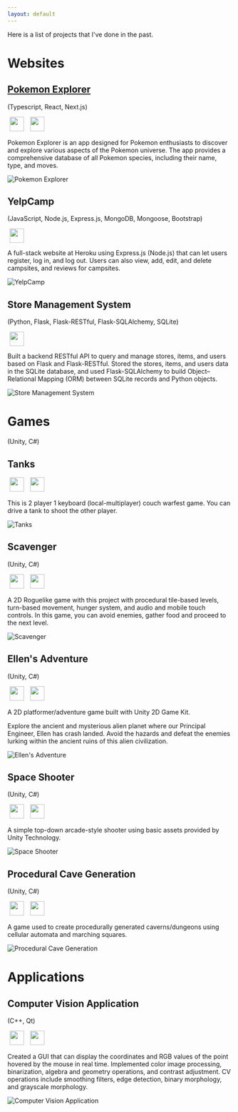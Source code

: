 ```yaml
---
layout: default
---
```


Here is a list of projects that I've done in the past.

# Websites

## [Pokemon Explorer](https://pokemon-explorer-eosin.vercel.app/)
(Typescript, React, Next.js)

[<img src="assets/img/vercel-icon-dark.svg" width="32" style="margin: 0 5px">](https://pokemon-explorer-eosin.vercel.app/)
[<img src="assets/img/github-mark.svg" width="32" style="margin: 0 5px">](https://github.com/SiAce/pokemon-explorer)

Pokemon Explorer is an app designed for Pokemon enthusiasts to discover and explore various aspects of the Pokemon universe. The app provides a comprehensive database of all Pokemon species, including their name, type, and moves.

![Pokemon Explorer](assets/img/pokemon-explorer.png)

## YelpCamp
(JavaScript, Node.js, Express.js, MongoDB, Mongoose, Bootstrap)

[<img src="assets/img/github-mark.svg" width="32" style="margin: 0 5px">](https://github.com/SiAce/YelpCamp)

A full-stack website at Heroku using Express.js (Node.js) that can let users register, log
in, and log out. Users can also view, add, edit, and delete campsites, and reviews for campsites.

![YelpCamp](assets/img/yelpcamp.png)

## Store Management System
(Python, Flask, Flask-RESTful, Flask-SQLAlchemy, SQLite)

[<img src="assets/img/github-mark.svg" width="32" style="margin: 0 5px">](https://github.com/SiAce/flask-rest)

Built a backend RESTful API to query and manage stores, items, and users based on Flask and Flask-RESTful.
Stored the stores, items, and users data in the SQLite database, and used Flask-SQLAlchemy to build Object–Relational Mapping (ORM) between SQLite records and Python objects.


![Store Management System](assets/img/store-management.png)

# Games
(Unity, C#)

## Tanks
[<img src="assets/img/github-mark.svg" width="32" style="margin: 0 5px">](https://github.com/SiAce/Tanks) [<img src="assets/img/download.png" width="32" style="margin: 0 5px">](https://github.com/SiAce/Tanks/releases)

This is 2 player 1 keyboard (local-multiplayer) couch warfest game.
You can drive a tank to shoot the other player.

![Tanks](assets/img/tanks.jpg)

## Scavenger
(Unity, C#)

[<img src="assets/img/github-mark.svg" width="32" style="margin: 0 5px">](https://github.com/SiAce/Scavenger) [<img src="assets/img/download.png" width="32" style="margin: 0 5px">](https://github.com/SiAce/Scavenger/releases)

A 2D Roguelike game with this project with procedural tile-based levels, turn-based movement, hunger system, and audio and mobile touch controls. In this game, you can avoid enemies, gather food and proceed to the next level.

![Scavenger](assets/img/scavenger.png)

## Ellen's Adventure
(Unity, C#)

[<img src="assets/img/github-mark.svg" width="32" style="margin: 0 5px">](https://github.com/SiAce/EllenAdventure) [<img src="assets/img/download.png" width="32" style="margin: 0 5px">](https://github.com/SiAce/EllenAdventure/releases)

A 2D platformer/adventure game built with Unity 2D Game Kit.

Explore the ancient and mysterious alien planet where our Principal Engineer, Ellen has crash landed. Avoid the hazards and defeat the enemies lurking within the ancient ruins of this alien civilization.

![Ellen's Adventure](assets/img/ellen-adventure.jpeg)

## Space Shooter
(Unity, C#)

[<img src="assets/img/github-mark.svg" width="32" style="margin: 0 5px">](https://github.com/SiAce/SpaceShooter) [<img src="assets/img/download.png" width="32" style="margin: 0 5px">](https://github.com/SiAce/SpaceShooter/releases)

A simple top-down arcade-style shooter using basic assets provided by Unity Technology.

![Space Shooter](assets/img/space-shooter.png)

## Procedural Cave Generation
(Unity, C#)

[<img src="assets/img/github-mark.svg" width="32" style="margin: 0 5px">](https://github.com/SiAce/ProceduralCaveGeneration) [<img src="assets/img/download.png" width="32" style="margin: 0 5px">](https://github.com/SiAce/ProceduralCaveGeneration/releases)

A game used to create procedurally generated caverns/dungeons using cellular automata and marching squares.

![Procedural Cave Generation](assets/img/procedural.png)

# Applications

## Computer Vision Application
(C++, Qt)

[<img src="assets/img/github-mark.svg" width="32" style="margin: 0 5px">](https://github.com/SiAce/Computer-Vision) [<img src="assets/img/download.png" width="32" style="margin: 0 5px">](https://github.com/SiAce/Computer-Vision/releases)

Created a GUI that can display the coordinates and RGB values of the point hovered by the mouse in real time.
Implemented color image processing, binarization, algebra and geometry operations, and contrast adjustment.
CV operations include smoothing filters, edge detection, binary morphology, and grayscale morphology.


![Computer Vision Application](assets/img/computer-vision.png)